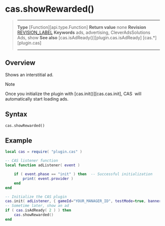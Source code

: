 # cas.showRewarded()

> --------------------- ------------------------------------------------------------------------------------------
> __Type__              [Function][api.type.Function]
> __Return value__      none
> __Revision__          [REVISION_LABEL](REVISION_URL)
> __Keywords__          ads, advertising, CleverAdsSolutions Ads, show
> __See also__          [cas.isAdReady()][plugin.cas.isAdReady]
>						[cas.*][plugin.cas]
> --------------------- ------------------------------------------------------------------------------------------


## Overview

Shows an interstitial ad.

<div class="guide-notebox">
<div class="notebox-title">Note</div>

Once you initialize the plugin with [cas.init()][cas.cas.init], CAS&nbsp; will automatically start loading ads. 

</div>


## Syntax

    cas.showRewarded()

## Example

``````lua
local cas = require( "plugin.cas" )

-- CAS listener function
local function adListener( event )

	if ( event.phase == "init" ) then  -- Successful initialization
		print( event.provider )
	end
end

-- Initialize the CAS plugin
cas.init( adListener, { gameId="YOUR_MANAGER_ID", testMode=true, banner=false, interstitial=false, rewarded=true, appReturn=false } )
-- Sometime later, show an ad
if ( cas.isAdReady( 2 ) ) then
	cas.showRewarded()
end
``````
